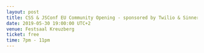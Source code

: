 ```yaml
---
layout: post
title: CSS & JSConf EU Community Opening - sponsored by Twilio & SinnerSchrader
date: 2019-05-30 19:00:00 UTC+2
venue: Festsaal Kreuzberg
ticket: free
time: 7pm - 11pm
---
```

